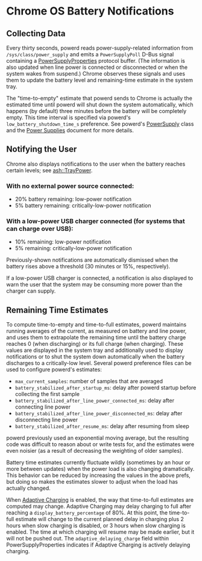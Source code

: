 # Chrome OS Battery Notifications

## Collecting Data

Every thirty seconds, powerd reads power-supply-related information from
`/sys/class/power_supply` and emits a `PowerSupplyPoll` D-Bus signal containing
a [PowerSupplyProperties] protocol buffer. (The information is also updated when
line power is connected or disconnected or when the system wakes from suspend.)
Chrome observes these signals and uses them to update the battery level and
remaining-time estimate in the system tray.

The "time-to-empty" estimate that powerd sends to Chrome is actually the
estimated time until powerd will shut down the system automatically, which
happens (by default) three minutes before the battery will be completely empty.
This time interval is specified via powerd's `low_battery_shutdown_time_s`
preference. See powerd's [PowerSupply] class and the [Power Supplies] document
for more details.

## Notifying the User

Chrome also displays notifications to the user when the battery reaches certain
levels; see [ash::TrayPower].

### With no external power source connected:

-   20% battery remaining: low-power notification
-   5% battery remaining: critically-low-power notification

### With a low-power USB charger connected (for systems that can charge over USB):

-   10% remaining: low-power notification
-   5% remaining: critically-low-power notification

Previously-shown notifications are automatically dismissed when the battery
rises above a threshold (30 minutes or 15%, respectively).

If a low-power USB charger is connected, a notification is also displayed to
warn the user that the system may be consuming more power than the charger can
supply.

## Remaining Time Estimates

To compute time-to-empty and time-to-full estimates, powerd maintains running
averages of the current, as measured on battery and line power, and uses them to
extrapolate the remaining time until the battery charge reaches 0 (when
discharging) or its full charge (when charging). These values are displayed in
the system tray and additionally used to display notifications or to shut the
system down automatically when the battery discharges to a critically-low level.
Several powerd preference files can be used to configure powerd's estimates:

-   `max_current_samples`: number of samples that are averaged
-   `battery_stabilized_after_startup_ms`: delay after powerd startup before
    collecting the first sample
-   `battery_stabilized_after_line_power_connected_ms`: delay after connecting
    line power
-   `battery_stabilized_after_line_power_disconnected_ms`: delay after
    disconnecting line power
-   `battery_stabilized_after_resume_ms`: delay after resuming from sleep

powerd previously used an exponential moving average, but the resulting code was
difficult to reason about or write tests for, and the estimates were even
noisier (as a result of decreasing the weighting of older samples).

Battery time estimates currently fluctuate wildly (sometimes by an hour or more
between updates) when the power load is also changing dramatically. This
behavior can be reduced by increasing the values in the above prefs, but doing
so makes the estimates slower to adjust when the load has actually changed.

When [Adaptive Charging] is enabled, the way that time-to-full estimates are
computed may change. Adaptive Charging may delay charging to full after reaching
a `display_battery_percentage` of 80%. At this point, the time-to-full estimate
will change to the current planned delay in charging plus 2 hours when slow
charging is disabled, or 3 hours when slow charging is enabled. The time at
which charging will resume may be made earlier, but it will not be pushed out.
The `adaptive_delaying_charge` field within PowerSupplyProperties indicates if
Adaptive Charging is actively delaying charging.

[PowerSupplyProperties]: https://chromium.googlesource.com/chromiumos/platform2/system_api/+/HEAD/dbus/power_manager/power_supply_properties.proto
[PowerSupply]: https://chromium.googlesource.com/chromiumos/platform2/+/HEAD/power_manager/powerd/system/power_supply.h
[Power Supplies]: power_supplies.md
[Adaptive Charging]: adaptive_charging.md
[ash::TrayPower]: https://chromium.googlesource.com/chromium/src/+/HEAD/ash/system/power/tray_power.cc
